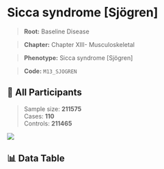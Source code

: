 # Sicca syndrome [Sjögren]

> **Root:** Baseline Disease  

> **Chapter:** Chapter XIII- Musculoskeletal  

> **Phenotype:** Sicca syndrome [Sjögren]  

> **Code:** `M13_SJOGREN`

## 🧪 All Participants  
> Sample size: **211575**  
> Cases: **110**  
> Controls: **211465**
<img src="/Sensitive/Figures/ALL/Baseline/M13_SJOGREN.png"/>

## 📊 Data Table
<CsvTableMRF src="/Sensitive/Data/ALL/Baseline/LG_M13_SJOGREN.csv"/>

